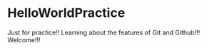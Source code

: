 # HelloWorldPractice
Just for practice!!
Learning about the features of Git and Github!!! Welcome!!! 
